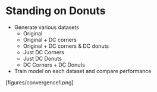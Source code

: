 # Standing on Donuts


- Generate various datasets
    - Original
    - Original + DC corners
    - Original + DC corners & DC donuts
    - Just DC Corners
    - Just DC Donuts
    - DC Corners + DC Donuts
- Train model on each dataset and compare performance

[figures/convergence1.png]